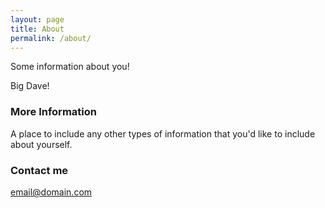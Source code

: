 ```yaml
---
layout: page
title: About
permalink: /about/
---
```


Some information about you!

Big Dave!

### More Information

A place to include any other types of information that you'd like to include about yourself.

### Contact me

[email@domain.com](mailto:email@domain.com)
